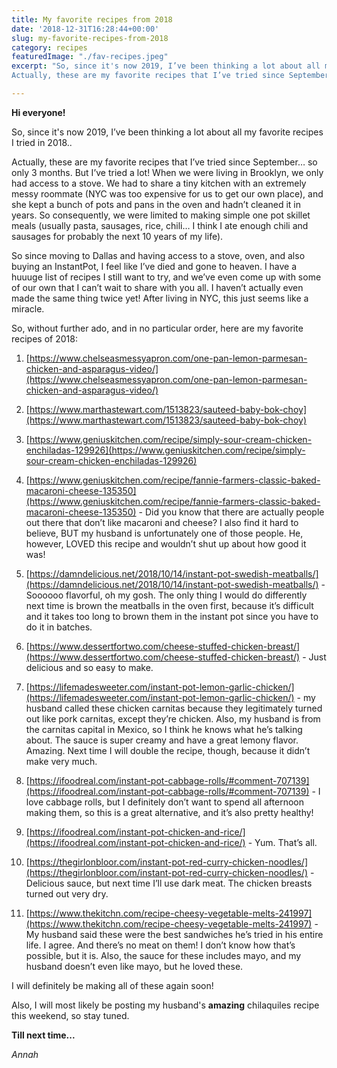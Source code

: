 ```yaml
---
title: My favorite recipes from 2018
date: '2018-12-31T16:28:44+00:00'
slug: my-favorite-recipes-from-2018
category: recipes
featuredImage: "./fav-recipes.jpeg"
excerpt: "So, since it's now 2019, I’ve been thinking a lot about all my favorite recipes I tried in 2018.
Actually, these are my favorite recipes that I’ve tried since September… so only 3 months. But I’ve tried a lot! When we were living in Brooklyn, we only had access to a stove."

---
```


  

**Hi everyone!**

  

So, since it's now 2019, I’ve been thinking a lot about all my favorite recipes I tried in 2018..

  

Actually, these are my favorite recipes that I’ve tried since September… so only 3 months. But I’ve tried a lot! When we were living in Brooklyn, we only had access to a stove. We had to share a tiny kitchen with an extremely messy roommate (NYC was too expensive for us to get our own place), and she kept a bunch of pots and pans in the oven and hadn’t cleaned it in years. So consequently, we were limited to making simple one pot skillet meals (usually pasta, sausages, rice, chili… I think I ate enough chili and sausages for probably the next 10 years of my life).

  

So since moving to Dallas and having access to a stove, oven, and also buying an InstantPot, I feel like I’ve died and gone to heaven. I have a huuuge list of recipes I still want to try, and we’ve even come up with some of our own that I can’t wait to share with you all. I haven’t actually even made the same thing twice yet! After living in NYC, this just seems like a miracle.

  

So, without further ado, and in no particular order, here are my favorite recipes of 2018:

  

1.  [https://www.chelseasmessyapron.com/one-pan-lemon-parmesan-chicken-and-asparagus-video/](https://www.chelseasmessyapron.com/one-pan-lemon-parmesan-chicken-and-asparagus-video/)
    
2.  [https://www.marthastewart.com/1513823/sauteed-baby-bok-choy](https://www.marthastewart.com/1513823/sauteed-baby-bok-choy)
    
3.  [https://www.geniuskitchen.com/recipe/simply-sour-cream-chicken-enchiladas-129926](https://www.geniuskitchen.com/recipe/simply-sour-cream-chicken-enchiladas-129926)
    
4.  [https://www.geniuskitchen.com/recipe/fannie-farmers-classic-baked-macaroni-cheese-135350](https://www.geniuskitchen.com/recipe/fannie-farmers-classic-baked-macaroni-cheese-135350) - Did you know that there are actually people out there that don’t like macaroni and cheese? I also find it hard to believe, BUT my husband is unfortunately one of those people. He, however, LOVED this recipe and wouldn’t shut up about how good it was!
    
5.  [https://damndelicious.net/2018/10/14/instant-pot-swedish-meatballs/](https://damndelicious.net/2018/10/14/instant-pot-swedish-meatballs/) - Soooooo flavorful, oh my gosh. The only thing I would do differently next time is brown the meatballs in the oven first, because it’s difficult and it takes too long to brown them in the instant pot since you have to do it in batches.
    
6.  [https://www.dessertfortwo.com/cheese-stuffed-chicken-breast/](https://www.dessertfortwo.com/cheese-stuffed-chicken-breast/) - Just delicious and so easy to make.
    
7.  [https://lifemadesweeter.com/instant-pot-lemon-garlic-chicken/](https://lifemadesweeter.com/instant-pot-lemon-garlic-chicken/) - my husband called these chicken carnitas because they legitimately turned out like pork carnitas, except they’re chicken. Also, my husband is from the carnitas capital in Mexico, so I think he knows what he’s talking about. The sauce is super creamy and have a great lemony flavor. Amazing. Next time I will double the recipe, though, because it didn’t make very much.
    
8.  [https://ifoodreal.com/instant-pot-cabbage-rolls/#comment-707139](https://ifoodreal.com/instant-pot-cabbage-rolls/#comment-707139) - I love cabbage rolls, but I definitely don’t want to spend all afternoon making them, so this is a great alternative, and it’s also pretty healthy!
    
9.  [https://ifoodreal.com/instant-pot-chicken-and-rice/](https://ifoodreal.com/instant-pot-chicken-and-rice/) - Yum. That’s all.
    
10.  [https://thegirlonbloor.com/instant-pot-red-curry-chicken-noodles/](https://thegirlonbloor.com/instant-pot-red-curry-chicken-noodles/) - Delicious sauce, but next time I’ll use dark meat. The chicken breasts turned out very dry.
    
11.  [https://www.thekitchn.com/recipe-cheesy-vegetable-melts-241997](https://www.thekitchn.com/recipe-cheesy-vegetable-melts-241997) - My husband said these were the best sandwiches he’s tried in his entire life. I agree. And there’s no meat on them! I don’t know how that’s possible, but it is. Also, the sauce for these includes mayo, and my husband doesn’t even like mayo, but he loved these.

I will definitely be making all of these again soon!

Also, I will most likely be posting my husband's **amazing** chilaquiles recipe this weekend, so stay tuned.

**Till next time...**

*Annah*